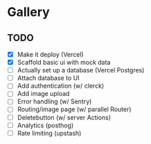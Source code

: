 # Gallery

## TODO

- [x] Make it deploy (Vercel)
- [x] Scaffold basic ui with mock data
- [ ] Actually set up a database (Vercel Postgres)
- [ ] Attach database to UI
- [ ] Add authentication (w/ clerck)
- [ ] Add image upload
- [ ] Error handling (w/ Sentry)
- [ ] Routing/image page (w/ parallel Router)
- [ ] Deletebutton (w/ server Actions)
- [ ] Analytics (posthog)
- [ ] Rate limiting (upstash)
